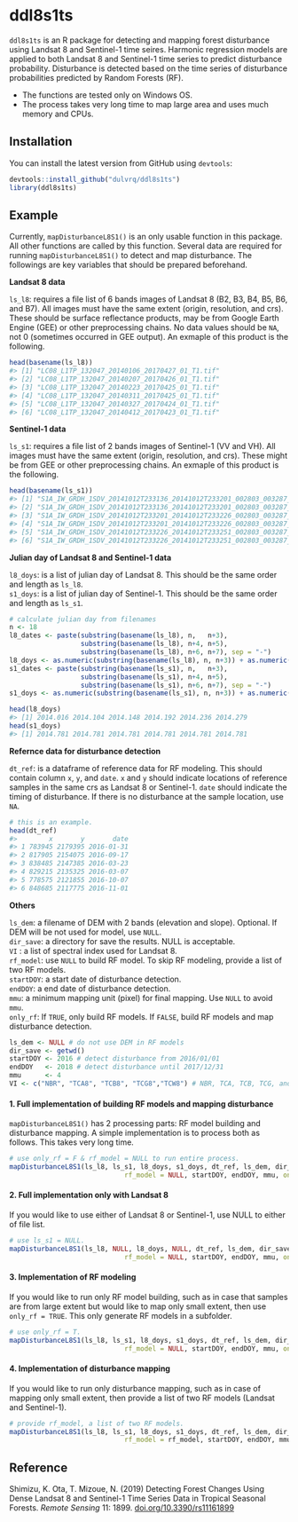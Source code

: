 
<!-- README.md is generated from README.Rmd. Please edit that file -->

# ddl8s1ts

<!-- badges: start -->

<!-- badges: end -->

`ddl8s1ts` is an R package for detecting and mapping forest disturbance
using Landsat 8 and Sentinel-1 time seires. Harmonic regression models
are applied to both Landsat 8 and Sentinel-1 time series to predict
disturbance probability. Disturbance is detected based on the time
series of disturbance probabilities predicted by Random Forests (RF).

  - The functions are tested only on Windows OS.
  - The process takes very long time to map large area and uses much
    memory and CPUs.

## Installation

You can install the latest version from GitHub using `devtools`:

``` r
devtools::install_github("dulvrq/ddl8s1ts")
library(ddl8s1ts)
```

## Example

Currently, `mapDisturbanceL8S1()` is an only usable function in this
package. All other functions are called by this function. Several data
are required for running `mapDisturbanceL8S1()` to detect and map
disturbance. The followings are key variables that should be prepared
beforehand.

**Landsat 8 data**

`ls_l8`: requires a file list of 6 bands images of Landsat 8 (B2, B3,
B4, B5, B6, and B7). All images must have the same extent (origin,
resolution, and crs). These should be surface reflectance products, may
be from Google Earth Engine (GEE) or other preprocessing chains. No data
values should be `NA`, not 0 (sometimes occurred in GEE output). An
exmaple of this product is the following.

``` r
head(basename(ls_l8))
#> [1] "LC08_L1TP_132047_20140106_20170427_01_T1.tif"
#> [2] "LC08_L1TP_132047_20140207_20170426_01_T1.tif"
#> [3] "LC08_L1TP_132047_20140223_20170425_01_T1.tif"
#> [4] "LC08_L1TP_132047_20140311_20170425_01_T1.tif"
#> [5] "LC08_L1TP_132047_20140327_20170424_01_T1.tif"
#> [6] "LC08_L1TP_132047_20140412_20170423_01_T1.tif"
```

**Sentinel-1 data**

`ls_s1`: requires a file list of 2 bands images of Sentinel-1 (VV and
VH). All images must have the same extent (origin, resolution, and crs).
These might be from GEE or other preprocessing chains. An exmaple of
this product is the following.

``` r
head(basename(ls_s1))
#> [1] "S1A_IW_GRDH_1SDV_20141012T233136_20141012T233201_002803_003287_0803.tif"
#> [2] "S1A_IW_GRDH_1SDV_20141012T233136_20141012T233201_002803_003287_6FDB.tif"
#> [3] "S1A_IW_GRDH_1SDV_20141012T233201_20141012T233226_002803_003287_1E3D.tif"
#> [4] "S1A_IW_GRDH_1SDV_20141012T233201_20141012T233226_002803_003287_F55D.tif"
#> [5] "S1A_IW_GRDH_1SDV_20141012T233226_20141012T233251_002803_003287_3DB5.tif"
#> [6] "S1A_IW_GRDH_1SDV_20141012T233226_20141012T233251_002803_003287_9E79.tif"
```

**Julian day of Landsat 8 and Sentinel-1 data**

`l8_doys`: is a list of julian day of Landsat 8. This should be the same
order and length as `ls_l8`.  
`s1_doys`: is a list of julian day of Sentinel-1. This should be the
same order and length as `ls_s1`.

``` r
# calculate julian day from filenames
n <- 18
l8_dates <- paste(substring(basename(ls_l8), n,   n+3),
                  substring(basename(ls_l8), n+4, n+5),
                  substring(basename(ls_l8), n+6, n+7), sep = "-")
l8_doys <- as.numeric(substring(basename(ls_l8), n, n+3)) + as.numeric(strftime(l8_dates, format = "%j")) / 365
s1_dates <- paste(substring(basename(ls_s1), n,   n+3),
                  substring(basename(ls_s1), n+4, n+5),
                  substring(basename(ls_s1), n+6, n+7), sep = "-")
s1_doys <- as.numeric(substring(basename(ls_s1), n, n+3)) + as.numeric(strftime(s1_dates, format = "%j")) / 365

head(l8_doys)
#> [1] 2014.016 2014.104 2014.148 2014.192 2014.236 2014.279
head(s1_doys)
#> [1] 2014.781 2014.781 2014.781 2014.781 2014.781 2014.781
```

**Refernce data for disturbance detection**

`dt_ref`: is a dataframe of reference data for RF modeling. This should
contain column `x`, `y`, and `date`. `x` and `y` should indicate
locations of reference samples in the same crs as Landsat 8 or
Sentinel-1. `date` should indicate the timing of disturbance. If there
is no disturbance at the sample location, use `NA`.

``` r
# this is an example.
head(dt_ref)
#>        x       y       date
#> 1 783945 2179395 2016-01-31
#> 2 817905 2154075 2016-09-17
#> 3 838485 2147385 2016-03-23
#> 4 829215 2135325 2016-03-07
#> 5 778575 2121855 2016-10-07
#> 6 848685 2117775 2016-11-01
```

**Others**

`ls_dem`: a filename of DEM with 2 bands (elevation and slope).
Optional. If DEM will be not used for model, use `NULL`.  
`dir_save`: a directory for save the results. NULL is acceptable.  
`VI` : a list of spectral index used for Landsat 8.  
`rf_model`: use `NULL` to build RF model. To skip RF modeling, provide a
list of two RF models.  
`startDOY`: a start date of disturbance detection.  
`endDOY`: a end date of disturbance detection.  
`mmu`: a minimum mapping unit (pixel) for final mapping. Use `NULL` to
avoid `mmu`.  
`only_rf`: If `TRUE`, only build RF models. If `FALSE`, build RF models
and map disturbance detection.

``` r
ls_dem <- NULL # do not use DEM in RF models
dir_save <- getwd()
startDOY <- 2016 # detect disturbance from 2016/01/01
endDOY   <- 2018 # detect disturbance until 2017/12/31
mmu      <- 4
VI <- c("NBR", "TCA8", "TCB8", "TCG8","TCW8") # NBR, TCA, TCB, TCG, and TCW
```

#### 1\. Full implementation of building RF models and mapping disturbance

`mapDisturbanceL8S1()` has 2 processing parts: RF model building and
disturbance mapping. A simple implementation is to process both as
follows. This takes very long time.

``` r
# use only_rf = F & rf_model = NULL to run entire process.
mapDisturbanceL8S1(ls_l8, ls_s1, l8_doys, s1_doys, dt_ref, ls_dem, dir_save, VI,
                             rf_model = NULL, startDOY, endDOY, mmu, only_rf = F)
```

#### 2\. Full implementation only with Landsat 8

If you would like to use either of Landsat 8 or Sentinel-1, use NULL to
either of file list.

``` r
# use ls_s1 = NULL.
mapDisturbanceL8S1(ls_l8, NULL, l8_doys, NULL, dt_ref, ls_dem, dir_save, VI,
                             rf_model = NULL, startDOY, endDOY, mmu, only_rf = F)
```

#### 3\. Implementation of RF modeling

If you would like to run only RF model building, such as in case that
samples are from large extent but would like to map only small extent,
then use `only_rf = TRUE`. This only generate RF models in a subfolder.

``` r
# use only_rf = T.
mapDisturbanceL8S1(ls_l8, ls_s1, l8_doys, s1_doys, dt_ref, ls_dem, dir_save, VI,
                             rf_model = NULL, startDOY, endDOY, mmu, only_rf = T)
```

#### 4\. Implementation of disturbance mapping

If you would like to run only disturbance mapping, such as in case of
mapping only small extent, then provide a list of two RF models (Landsat
and Sentinel-1).

``` r
# provide rf_model, a list of two RF models.
mapDisturbanceL8S1(ls_l8, ls_s1, l8_doys, s1_doys, dt_ref, ls_dem, dir_save, VI,
                             rf_model = rf_model, startDOY, endDOY, mmu, only_rf = F)
```

## Reference

Shimizu, K. Ota, T. Mizoue, N. (2019) Detecting Forest Changes Using
Dense Landsat 8 and Sentinel-1 Time Series Data in Tropical Seasonal
Forests. *Remote Sensing* 11: 1899.
[doi.org/10.3390/rs11161899](https://doi.org/10.3390/rs11161899)
